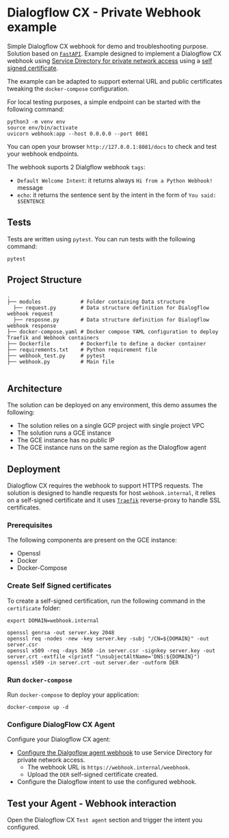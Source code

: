 # Dialogflow CX - Private Webhook example
Simple Dialogflow CX webhook for demo and troubleshooting purpose. Solution based on [`FastAPI`](https://fastapi.tiangolo.com/). Example designed to implement a Dialogflow CX webhook using [Service Directory for private network access](https://cloud.google.com/dialogflow/cx/docs/concept/webhook#sd) using a [self signed certificate](https://cloud.google.com/dialogflow/cx/docs/concept/webhook#https_certificate_verification).

The example can be adapted to support external URL and public certificates tweaking the `docker-compose` configuration.

For local testing purposes, a simple endpoint can be started with the following command:
```
python3 -m venv env
source env/bin/activate
uvicorn webhook:app --host 0.0.0.0 --port 8081
```

You can open your browser `http://127.0.0.1:8081/docs` to check and test your webhook endpoints.

The webhook suports 2 Dialgflow webhook `tags`: 
  - `Default Welcome Intent`: it returns always `Hi from a Python Webhook!` message
  - `echo`: it returns the sentence sent by the intent in the form of `You said: $SENTENCE`

## Tests
Tests are written using `pytest`. You can run tests with the following command:
```
pytest
```

## Project Structure
```
.
├── modules             # Folder containing Data structure
  ├── request.py        # Data structure definition for Dialogflow webhook request
  ├── resposne.py       # Data structure definition for Dialogflow webhook response
├── docker-compose.yaml # Docker compose YAML configuration to deploy Traefik and Webhook containers
├── Dockerfile          # Dockerfile to define a docker container
├── requirements.txt    # Python requirement file
├── webhook_test.py     # pytest
├── webhook.py          # Main file
 
```
## Architecture
The solution can be deployed on any environment, this demo assumes the following:
- The solution relies on a single GCP project with single project VPC
- The solution runs a GCE instance
- The GCE instance has no public IP
- The GCE instance runs on the same region as the Dialogflow agent

## Deployment 
Dialogflow CX requires the webhook to support HTTPS requests. The solution is designed to handle requests for host `webhook.internal`, it relies on a self-signed certificate and it uses [`Traefik`](https://traefik.io/) reverse-proxy to handle SSL certificates.

### Prerequisites
The following components are present on the GCE instance:
- Openssl
- Docker
- Docker-Compose

### Create Self Signed certificates
To create a self-signed certification, run the following command in the `certificate` folder:

```
export DOMAIN=webhook.internal

openssl genrsa -out server.key 2048
openssl req -nodes -new -key server.key -subj "/CN=${DOMAIN}" -out server.csr
openssl x509 -req -days 3650 -in server.csr -signkey server.key -out server.crt -extfile <(printf "\nsubjectAltName='DNS:${DOMAIN}")
openssl x509 -in server.crt -out server.der -outform DER
```

### Run `docker-compose`
Run `docker-compose` to deploy your application:

```
docker-compose up -d
```

### Configure DialogFlow CX Agent
Configure your Dialogflow CX agent:
- [Configure the Dialgoflow agent webhook](https://cloud.google.com/dialogflow/cx/docs/concept/webhook#sd) to use Service Directory for private network access. 
  - The webhook URL is `https://webhook.internal/weebhook`. 
  - Upload the `DER` self-signed certificate created.
- Configure the Dialogflow intent to use the configured webhook. 

## Test your Agent - Webhook interaction
Open the Dialogflow CX `Test agent` section and trigger the intent you configured.